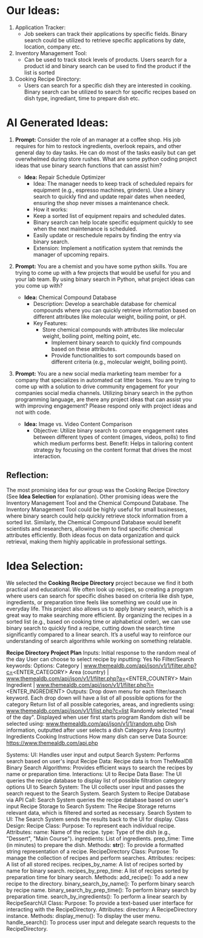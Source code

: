 # Our Ideas:
1. Application Tracker:
	- Job seekers can track their applications by specific fields. Binary search could be utilized to retrieve specific applications by date, location, company etc.
2. Inventory Management Tool:
	- Can be used to track stock levels of products. Users search for a product id and binary search can be used to find the product if the list is sorted
3. Cooking Recipe Directory:
	- Users can search for a specific dish they are interested in cooking. Binary search can be utilized to search for specific recipes based on dish type, ingrediant, time to prepare dish etc.

# AI Generated Ideas: 
1. **Prompt:** Consider the role of an manager at a coffee shop. His job requires for him to restock ingredients, overlook repairs, and other general day to day tasks. He can do most of the tasks easily but can get overwhelmed during store rushes. What are some python coding project ideas that use binary search functions that can assist him?
	- **Idea:** Repair Schedule Optimizer
		- Idea: The manager needs to keep track of scheduled repairs for equipment (e.g., espresso machines, grinders). Use a binary search to quickly find and update repair dates when needed, ensuring the shop never misses a maintenance check.
		- How it works:
		- Keep a sorted list of equipment repairs and scheduled dates.
		- Binary search can help locate specific equipment quickly to see when the next maintenance is scheduled.
		- Easily update or reschedule repairs by finding the entry via binary search.
		- Extension: Implement a notification system that reminds the manager of upcoming repairs.

2. **Prompt:** You are a chemist and you have some python skills. You are trying to come up with a few projects that would be useful for you and your lab team. By using binary search in Python, what project ideas can you come up with?
	- **Idea:** Chemical Compound Database
		- Description: Develop a searchable database for chemical compounds where you can quickly retrieve information based on different attributes like molecular weight, boiling point, or pH.
		- Key Features:
			- Store chemical compounds with attributes like molecular weight, boiling point, melting point, etc.
	    		- Implement binary search to quickly find compounds based on these attributes.
	    		- Provide functionalities to sort compounds based on different criteria (e.g., molecular weight, boiling point).

3. **Prompt:** You are a new social media marketing team member for a company that specializes in automated cat litter boxes. You are trying to come up with a solution to drive community engagement for your companies social media channels. Utilizing binary search in the python programming language, are there any project ideas that can assist you with improving engagement? Please respond only with project ideas and not with code.
	- **Idea:** Image vs. Video Content Comparison
		- Objective: Utilize binary search to compare engagement rates between different types of content (images, videos, polls) to find which medium performs best.
Benefit: Helps in tailoring content strategy by focusing on the content format that drives the most interaction.		

## Reflection: 
The most promising idea for our group was the Cooking Recipe Directory (See **Idea Selection** for explanation). Other promising ideas were the Inventory Management Tool and the Chemical Compound Database. The Inventory Management Tool could be highly useful for small businesses, where binary search could help quickly retrieve stock information from a sorted list. Similarly, the Chemical Compound Database would benefit scientists and researchers, allowing them to find specific chemical attributes efficiently. Both ideas focus on data organization and quick retrieval, making them highly applicable in professional settings.

# Idea Selection:
We selected the **Cooking Recipe Directory** project because we find it both practical and educational. We often look up recipes, so creating a program where users can search for specific dishes based on criteria like dish type, ingredients, or preparation time feels like something we could use in everyday life. This project also allows us to apply binary search, which is a great way to make searching more efficient. By organizing the recipes in a sorted list (e.g., based on cooking time or alphabetical order), we can use binary search to quickly find a recipe, cutting down the search time significantly compared to a linear search. It’s a useful way to reinforce our understanding of search algorithms while working on something relatable.
 
**Recipe Directory Project Plan**
Inputs:
Initial response to the random meal of the day
User can choose to select recipe by inputting:
Yes
No
Filter/Search keywords:
Options:
Category | www.themealdb.com/api/json/v1/1/filter.php?c=<ENTER_CATEGORY>
Area (country) | www.themealdb.com/api/json/v1/1/filter.php?a=<ENTER_COUNTRY>
Main Ingredient | www.themealdb.com/api/json/v1/1/filter.php?i=<ENTER_INGREDIENT>
Outputs:
Drop down menu for each filter/search keyword. Each drop down will have a list of all possible options for the category
Return list of all possible categories, areas, and ingredients using: www.themealdb.com/api/json/v1/1/list.php?c=list
Randomly selected "meal of the day". Displayed when user first starts program
Random dish will be selected using: www.themealdb.com/api/json/v1/1/random.php
Dish information, outputted after user selects a dish
Category
Area (country)
Ingredients
Cooking Instructions
How many dish can serve
Data Source:
https://www.themealdb.com/api.php

Systems:
UI: Handles user input and output
Search System: Performs search based on user's input
Recipe Data: Recipe data is from TheMealDB
Binary Search Algorithms: Provides efficient ways to search the recipes by name or preparation time.
Interactions:
UI to Recipe Data Base: The UI queries the recipe database to display list of possible filtration category options
UI to Search System: The UI collects user input and passes the search request to the Search System.
Search System to Recipe Database via API Call: Search System queries the recipe database based on user's input
Recipe Storage to Search System: The Recipe Storage returns relevant data, which is filtered and sorted as necessary.
Search System to UI: The Search System sends the results back to the UI for display.
Class Design:
Recipe Class:
Purpose: To represent each individual recipe.
Attributes:
name: Name of the recipe.
type: Type of the dish (e.g., "Dessert", "Main Course").
ingredients: List of ingredients.
prep_time: Time (in minutes) to prepare the dish.
Methods:
__str__(): To provide a formatted string representation of a recipe.
RecipeDirectory Class:
Purpose: To manage the collection of recipes and perform searches.
Attributes:
recipes: A list of all stored recipes.
recipes_by_name: A list of recipes sorted by name for binary search.
recipes_by_prep_time: A list of recipes sorted by preparation time for binary search.
Methods:
add_recipe(): To add a new recipe to the directory.
binary_search_by_name(): To perform binary search by recipe name.
binary_search_by_prep_time(): To perform binary search by preparation time.
search_by_ingredients(): To perform a linear search by 
RecipeSearchUI Class:
Purpose: To provide a text-based user interface for interacting with the RecipeDirectory.
Attributes:
directory: A RecipeDirectory instance.
Methods:
display_menu(): To display the user menu.
handle_search(): To process user input and delegate search requests to the RecipeDirectory.

